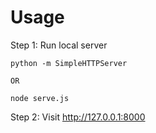 Usage
====

Step 1: Run local server
```
python -m SimpleHTTPServer

OR

node serve.js
```

Step 2: Visit <http://127.0.0.1:8000>

